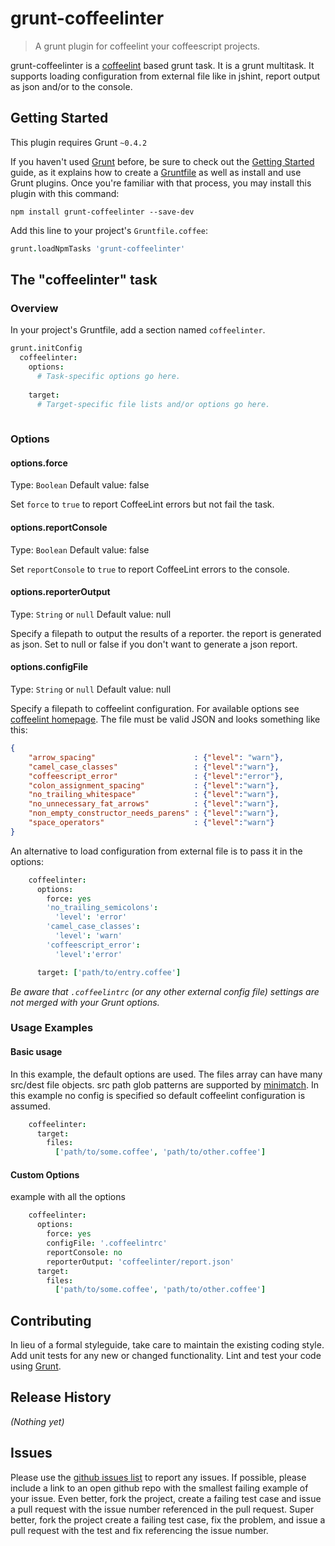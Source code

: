 # grunt-coffeelinter

> A grunt plugin for coffeelint your coffeescript projects.

grunt-coffeelinter is a [coffeelint](http://www.coffeelint.org) based grunt task. It is a grunt multitask. It supports loading configuration from external file like in jshint, report output as json and/or to the console.


## Getting Started
This plugin requires Grunt `~0.4.2`

If you haven't used [Grunt](http://gruntjs.com/) before, be sure to check out the [Getting Started](http://gruntjs.com/getting-started) guide, as it explains how to create a [Gruntfile](http://gruntjs.com/sample-gruntfile) as well as install and use Grunt plugins. Once you're familiar with that process, you may install this plugin with this command:

```shell
npm install grunt-coffeelinter --save-dev
```

Add this line to your project's `Gruntfile.coffee`:

```coffee
grunt.loadNpmTasks 'grunt-coffeelinter'
```

## The "coffeelinter" task

### Overview
In your project's Gruntfile, add a section named `coffeelinter`.

```coffee
grunt.initConfig
  coffeelinter: 
    options: 
      # Task-specific options go here.
   
    target: 
      # Target-specific file lists and/or options go here.
    
```

### Options

#### options.force
Type: `Boolean`
Default value: false

Set `force` to `true` to report CoffeeLint errors but not fail the task.


#### options.reportConsole
Type: `Boolean`
Default value: false

Set `reportConsole` to `true` to report CoffeeLint errors to the console.


#### options.reporterOutput
Type: `String` or `null`
Default value: null

Specify a filepath to output the results of a reporter. the report is generated as json. 
Set to null or false if you don't want to generate a json report.


#### options.configFile
Type: `String` or `null`
Default value: null

Specify a filepath to coffeelint configuration. For available options see [coffeelint homepage](http://www.coffeelint.org/#options).
The file must be valid JSON and looks something like this:

```json
{
    "arrow_spacing"                      : {"level": "warn"},
    "camel_case_classes"                 : {"level":"warn"},
    "coffeescript_error"                 : {"level":"error"},
    "colon_assignment_spacing"           : {"level":"warn"},
    "no_trailing_whitespace"             : {"level":"warn"},
    "no_unnecessary_fat_arrows"          : {"level":"warn"},
    "non_empty_constructor_needs_parens" : {"level":"warn"},
    "space_operators"                    : {"level":"warn"}
}
```

An alternative to load configuration from external file is to pass it in the options:

```coffee
    coffeelinter:
      options:
        force: yes
        'no_trailing_semicolons':
          'level': 'error'
        'camel_case_classes':                 
          'level': 'warn'
        'coffeescript_error':                 
          'level':'error'

      target: ['path/to/entry.coffee']
```
*Be aware that `.coffeelintrc` (or any other external config file) settings are not merged with your Grunt options.*

### Usage Examples

#### Basic usage
In this example, the default options are used. The files array can have many src/dest file objects. src path glob patterns are supported by [minimatch](https://github.com/isaacs/minimatch). In this example no config is specified so default coffeelint configuration is assumed.

```coffee
    coffeelinter:
      target:
        files:
          ['path/to/some.coffee', 'path/to/other.coffee']
```

#### Custom Options
example with all the options
```coffee
    coffeelinter:
      options:
        force: yes
        configFile: '.coffeelintrc'
        reportConsole: no
        reporterOutput: 'coffeelinter/report.json'
      target: 
        files:
          ['path/to/some.coffee', 'path/to/other.coffee']
```

## Contributing
In lieu of a formal styleguide, take care to maintain the existing coding style. Add unit tests for any new or changed functionality. Lint and test your code using [Grunt](http://gruntjs.com/).

## Release History
_(Nothing yet)_

## Issues
Please use the [github issues list](https://github.com/xl8/grunt-coffeelinter/issues) to report any issues. If possible, please include a link to an open github repo with the smallest failing example of your issue. Even better, fork the project, create a failing test case and issue a pull request with the issue number referenced in the pull request. Super better, fork the project create a failing test case, fix the problem, and issue a pull request with the test and fix referencing the issue number. 
